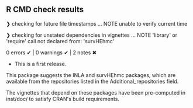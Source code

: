 ## R CMD check results

❯ checking for future file timestamps ... NOTE
unable to verify current time

❯ checking for unstated dependencies in vignettes ... NOTE
'library' or 'require' call not declared from: 'survHEhmc'

0 errors ✔ | 0 warnings ✔ | 2 notes ✖

* This is a first release.

This package suggests the INLA and survHEhmc packages, which are
available from the repositories listed in the Additional\_repositories field.

The vignettes that depend on these packages have been pre-computed in inst/doc/
to satisfy CRAN's build requirements.

